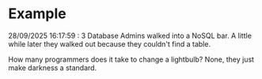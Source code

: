 # Example

<!-- replace-with-date starts -->
28/09/2025 16:17:59 : 3 Database Admins walked into a NoSQL bar. A little while later they walked out because they couldn't find a table.
<!-- replace-with-date ends -->

<!-- replace-with-joke starts -->
How many programmers does it take to change a lightbulb? None, they just make darkness a standard.
<!-- replace-with-joke ends -->